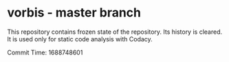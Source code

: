 # vorbis - master branch

This repository contains frozen state of the repository.
Its history is cleared. It is used only for static code
analysis with Codacy.

Commit Time: 1688748601